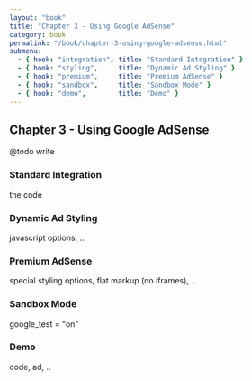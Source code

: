 ```yaml
---
layout: "book"
title: "Chapter 3 - Using Google AdSense"
category: book
permalink: "/book/chapter-3-using-google-adsense.html"
submenu:
  - { hook: "integration", title: "Standard Integration" }
  - { hook: "styling",     title: "Dynamic Ad Styling" }
  - { hook: "premium",     title: "Premium AdSense" }
  - { hook: "sandbox",     title: "Sandbox Mode" }
  - { hook: "demo",        title: "Demo" }
---
```

## Chapter 3 - Using Google AdSense

@todo write

### Standard Integration<a name="integration">&nbsp;</a>

the code

### Dynamic Ad Styling<a name="styling">&nbsp;</a>

javascript options, ..

### Premium AdSense<a name="premium">&nbsp;</a>

special styling options, flat markup (no iframes), ..

### Sandbox Mode<a name="sandbox">&nbsp;</a>

google_test = "on"

### Demo<a name="demo">&nbsp;</a>

code, ad, ..

